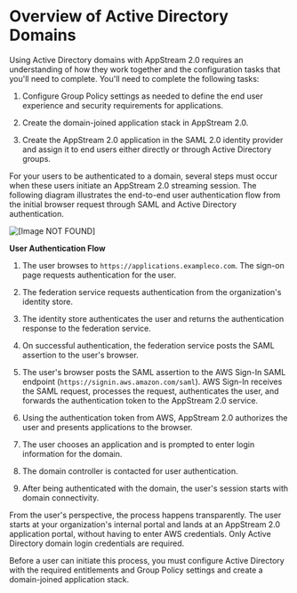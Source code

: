 # Overview of Active Directory Domains<a name="active-directory-overview"></a>

Using Active Directory domains with AppStream 2\.0 requires an understanding of how they work together and the configuration tasks that you'll need to complete\. You'll need to complete the following tasks:

1. Configure Group Policy settings as needed to define the end user experience and security requirements for applications\.

1. Create the domain\-joined application stack in AppStream 2\.0\.

1. Create the AppStream 2\.0 application in the SAML 2\.0 identity provider and assign it to end users either directly or through Active Directory groups\.

For your users to be authenticated to a domain, several steps must occur when these users initiate an AppStream 2\.0 streaming session\. The following diagram illustrates the end\-to\-end user authentication flow from the initial browser request through SAML and Active Directory authentication\.

![\[Image NOT FOUND\]](http://docs.aws.amazon.com/appstream2/latest/developerguide/images/domain-join.png)

**User Authentication Flow**

1. The user browses to `https://applications.exampleco.com`\. The sign\-on page requests authentication for the user\.

1. The federation service requests authentication from the organization's identity store\.

1. The identity store authenticates the user and returns the authentication response to the federation service\.

1. On successful authentication, the federation service posts the SAML assertion to the user's browser\.

1. The user's browser posts the SAML assertion to the AWS Sign\-In SAML endpoint \(`https://signin.aws.amazon.com/saml`\)\. AWS Sign\-In receives the SAML request, processes the request, authenticates the user, and forwards the authentication token to the AppStream 2\.0 service\.

1. Using the authentication token from AWS, AppStream 2\.0 authorizes the user and presents applications to the browser\.

1. The user chooses an application and is prompted to enter login information for the domain\.

1. The domain controller is contacted for user authentication\.

1. After being authenticated with the domain, the user's session starts with domain connectivity\.

From the user's perspective, the process happens transparently\. The user starts at your organization's internal portal and lands at an AppStream 2\.0 application portal, without having to enter AWS credentials\. Only Active Directory domain login credentials are required\.

Before a user can initiate this process, you must configure Active Directory with the required entitlements and Group Policy settings and create a domain\-joined application stack\.